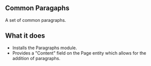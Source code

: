 ## Common Paragaphs

A set of common paragraphs.

## What it does

- Installs the Paragraphs module.
- Provides a "Content" field on the Page entity which allows for the addition of paragraphs.
